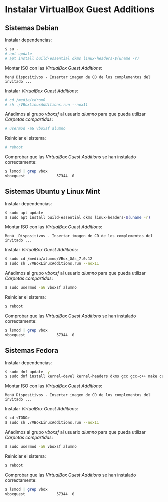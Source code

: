 # Instalar VirtualBox Guest Additions

## Sistemas Debian

Instalar dependencias:

```bash
$ su -
# apt update
# apt install build-essential dkms linux-headers-$(uname -r)
```

Montar ISO con las _VirtualBox Guest Additions_:

```
Menú Dispositivos - Insertar imagen de CD de los complementos del invitado ...
```

Instalar _VirtualBox Guest Additions_:

```bash
# cd /media/cdrom0
# sh ./VBoxLinuxAdditions.run --nox11
```

Añadimos al grupo _vboxsf_ al usuario _alumno_ para que pueda utilizar _Carpetas compartidas_:

```bash
# usermod -aG vboxsf alumno
```

Reiniciar el sistema:

```bash
# reboot
```

Comprobar que las _VirtualBox Guest Additions_ se han instalado correctamente:

```bash
$ lsmod | grep vbox
vboxguest              57344  0
```

## Sistemas Ubuntu y Linux Mint

Instalar dependencias:

```bash
$ sudo apt update
$ sudo apt install build-essential dkms linux-headers-$(uname -r)
```

Montar ISO con las _VirtualBox Guest Additions_:

```
Menú _Dispositivos - Insertar imagen de CD de los complementos del invitado ...
```

Instalar _VirtualBox Guest Additions_:

```bash
$ sudo cd /media/alumno/VBox_GAs_7.0.12
$ sudo sh ./VBoxLinuxAdditions.run --nox11
```

Añadimos al grupo _vboxsf_ al usuario _alumno_ para que pueda utilizar _Carpetas compartidas_:

```bash
$ sudo usermod -aG vboxsf alumno
```

Reiniciar el sistema:

```bash
$ reboot
```

Comprobar que las _VirtualBox Guest Additions_ se han instalado correctamente:

```bash
$ lsmod | grep vbox
vboxguest              57344  0
```

## Sistemas Fedora

Instalar dependencias:

```bash
$ sudo dnf update -y
$ sudo dnf install kernel-devel kernel-headers dkms gcc gcc-c++ make curl wget
```

Montar ISO con las _VirtualBox Guest Additions_:

```
Menú Dispositivos - Insertar imagen de CD de los complementos del invitado ...
```

Instalar _VirtualBox Guest Additions_:

```bash
$ cd <TODO>
$ sudo sh ./VBoxLinuxAdditions.run --nox11
```

Añadimos al grupo _vboxsf_ al usuario _alumno_ para que pueda utilizar _Carpetas compartidas_:

```bash
$ sudo usermod -aG vboxsf alumno
```

Reiniciar el sistema:

```bash
$ reboot
```

Comprobar que las _VirtualBox Guest Additions_ se han instalado correctamente:

```bash
$ lsmod | grep vbox
vboxguest              57344  0
```
